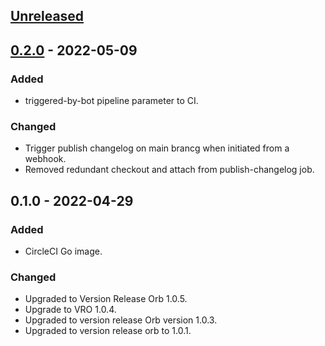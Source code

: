 <a name="unreleased"></a>
## [Unreleased]


<a name="0.2.0"></a>
## [0.2.0] - 2022-05-09
### Added
- triggered-by-bot pipeline parameter to CI.

### Changed
- Trigger publish changelog on main brancg when initiated from a webhook.
- Removed redundant checkout and attach from publish-changelog job.


<a name="0.1.0"></a>
## 0.1.0 - 2022-04-29
### Added
- CircleCI Go image.

### Changed
- Upgraded to Version Release Orb 1.0.5.
- Upgrade to VRO 1.0.4.
- Upgraded to version release Orb version 1.0.3.
- Upgraded to version release orb to 1.0.1.


[Unreleased]: https://github.com/kohirens/docker-circleci-go.git/compare/0.2.0...HEAD
[0.2.0]: https://github.com/kohirens/docker-circleci-go.git/compare/0.1.0...0.2.0
